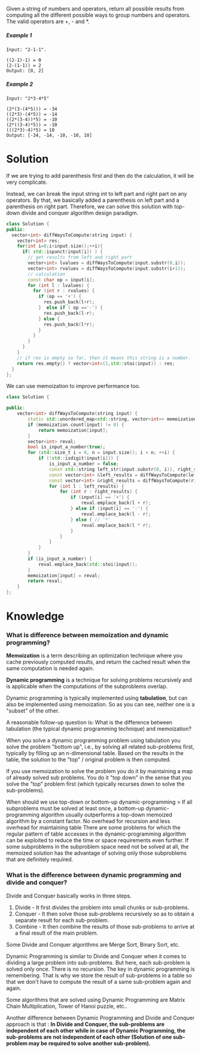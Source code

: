 Given a string of numbers and operators, return all possible results from computing all the different possible ways to group numbers and operators. The valid operators are +, - and *.


##### Example 1

```  
Input: "2-1-1".

((2-1)-1) = 0
(2-(1-1)) = 2
Output: [0, 2]
```

##### Example 2

```
Input: "2*3-4*5"

(2*(3-(4*5))) = -34
((2*3)-(4*5)) = -14
((2*(3-4))*5) = -10
(2*((3-4)*5)) = -10
(((2*3)-4)*5) = 10
Output: [-34, -14, -10, -10, 10]
```

# Solution

If we are trying to add parenthesis first and then do the calculation, it will be very complicate.
  
Instead, we can break the input string int to left part and right part on any operators. By that, we basically added a parenthesis on left part and a parenthesis on right part. Therefore, we can solve this solution with top-down divide and conquer algorithm design paradigm.

```cpp
class Solution {
public:
  vector<int> diffWaysToCompute(string input) {
    vector<int> res;
    for(int i=0;i<input.size();++i){
      if( std::ispunct(input[i]) ) {
        // get results from left and right part
        vector<int> lvalues = diffWaysToCompute(input.substr(0,i));
        vector<int> rvalues = diffWaysToCompute(input.substr(i+1));
        // calculation
        const char op = input[i];
        for (int l : lvalues) {
          for (int r : rvalues) {
            if (op == '+') {
              res.push_back(l+r);
            }  else if ( op =='-') {
              res.push_back(l-r);
            } else {
              res.push_back(l*r);
            }
          }
        }
      }
    }
    // if res is empty so far, then it means this string is a number.
    return res.empty() ? vector<int>(1,std::stoi(input)) : res;
  }
};
```

We can use memoization to improve performance too.

```cpp
class Solution {

public:
    vector<int> diffWaysToCompute(string input) {
        static std::unordered_map<std::string, vector<int>> memoization;
        if (memoization.count(input) != 0) {
            return memoization[input];
        }
        vector<int> reval;
        bool is_input_a_number(true);
        for (std::size_t i = 0, n = input.size(); i < n; ++i) {
            if (!std::isdigit(input[i])) {
                is_input_a_number = false;
                const std::string left_str(input.substr(0, i)), right_str(input.substr(i + 1));
                const vector<int> &left_results = diffWaysToCompute(left_str);
                const vector<int> &right_results = diffWaysToCompute(right_str);
                for (int l : left_results) {
                    for (int r : right_results) {
                        if (input[i] == '+') {
                            reval.emplace_back(l + r);
                        } else if (input[i] == '-') {
                            reval.emplace_back(l - r);
                        } else { // '*'
                            reval.emplace_back(l * r);
                        }
                    }
                }
            }
        }
        if (is_input_a_number) {
            reval.emplace_back(std::stoi(input));
        }
        memoization[input] = reval;
        return reval;
    }
};
```

# Knowledge

### What is difference between memoization and dynamic programming?

__Memoization__ is a term describing an optimization technique where you cache previously computed results, and return the cached result when the same computation is needed again.

__Dynamic programming__ is a technique for solving problems recursively and is applicable when the computations of the subproblems overlap.

Dynamic programming is typically implemented using __tabulation__, but can also be implemented using memoization. So as you can see, neither one is a "subset" of the other.

A reasonable follow-up question is: What is the difference between tabulation (the typical dynamic programming technique) and memoization?

When you solve a dynamic programming problem using tabulation you solve the problem "bottom up", i.e., by solving all related sub-problems first, typically by filling up an n-dimensional table. Based on the results in the table, the solution to the "top" / original problem is then computed.

If you use memoization to solve the problem you do it by maintaining a map of already solved sub problems. You do it "top down" in the sense that you solve the "top" problem first (which typically recurses down to solve the sub-problems).

  
When should we use top-down or bottom-up dynamic-programming > If all subproblems must be solved at least once, a bottom-up dynamic-programming algorithm usually outperforms a top-down memoized algorithm by a constant factor. No overhead for recursion and less overhead for maintaining table There are some problems for which the regular pattern of table accesses in the dynamic-programming algorithm can be exploited to reduce the time or space requirements even further. If some subproblems in the subproblem space need not be solved at all, the memoized solution has the advantage of solving only those subproblems that are definitely required.
  
###  What is the difference between dynamic programming and divide and conquer?
  
Divide and Conquer basically works in three steps.

1. Divide - It first divides the problem into small chunks or sub-problems.  
2. Conquer - It then solve those sub-problems recursively so as to obtain a separate result for each sub-problem.  
3. Combine - It then combine the results of those sub-problems to arrive at a final result of the main problem.  

Some Divide and Conquer algorithms are Merge Sort, Binary Sort, etc.

Dynamic Programming is similar to Divide and Conquer when it comes to dividing a large problem into sub-problems. But here, each sub-problem is solved only once. There is no recursion. The key in dynamic programming is remembering. That is why we store the result of sub-problems in a table so that we don't have to compute the result of a same sub-problem again and again.

Some algorithms that are solved using Dynamic Programming are Matrix Chain Multiplication, Tower of Hanoi puzzle, etc..

Another difference between Dynamic Programming and Divide and Conquer approach is that : __In Divide and Conquer, the sub-problems are independent of each other while in case of Dynamic Programming, the sub-problems are not independent of each other (Solution of one sub-problem may be required to solve another sub-problem).__
